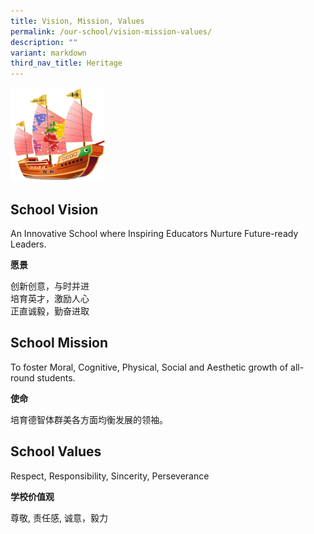 ```yaml
---
title: Vision, Mission, Values
permalink: /our-school/vision-mission-values/
description: ""
variant: markdown
third_nav_title: Heritage
---
```

<img src="/images/Homepage/FINAL___VERSION_1_.png" style="width:30%">

## **School Vision**

An Innovative School where Inspiring Educators Nurture Future-ready Leaders.

**愿景**

创新创意，与时并进  
培育英才，激励人心  
正直诚毅，勤奋进取

## **School Mission**

To foster Moral, Cognitive, Physical, Social and Aesthetic growth of all-round students.

**使命**  

培育德智体群美各方面均衡发展的领袖。

## **School Values**

Respect, Responsibility, Sincerity,&nbsp;Perseverance

**学校价值观**  

尊敬, 责任感, 诚意，毅力